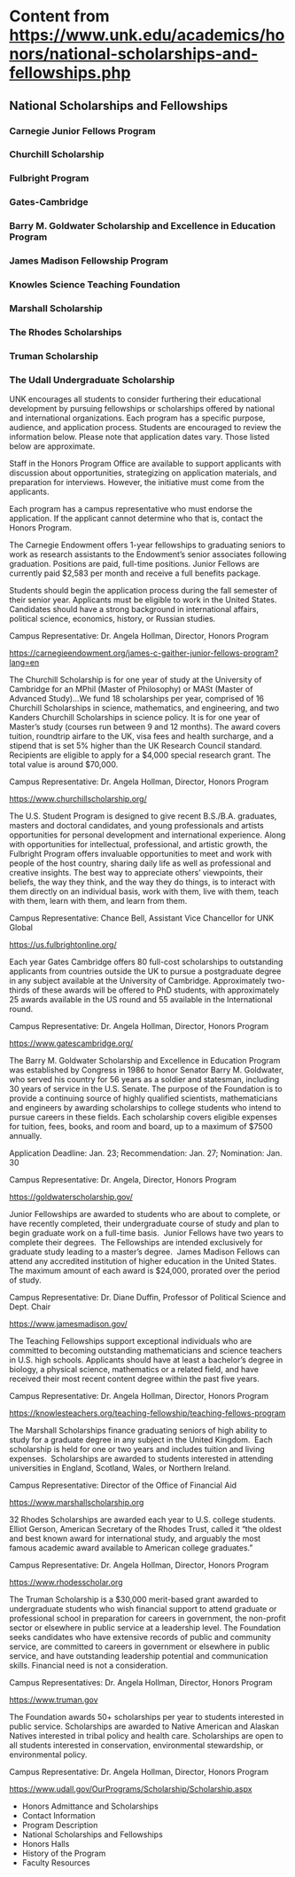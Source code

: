# Content from https://www.unk.edu/academics/honors/national-scholarships-and-fellowships.php

## National Scholarships and Fellowships

### Carnegie Junior Fellows Program

### Churchill Scholarship

### Fulbright Program

### Gates-Cambridge

### Barry M. Goldwater Scholarship and Excellence in Education Program

### James Madison Fellowship Program

### Knowles Science Teaching Foundation

### Marshall Scholarship

### The Rhodes Scholarships

### Truman Scholarship

### The Udall Undergraduate Scholarship

UNK encourages all students to consider furthering their educational development by pursuing fellowships or scholarships offered by national and international organizations. Each program has a specific purpose, audience, and application process. Students are encouraged to review the information below. Please note that application dates vary. Those listed below are approximate.

Staff in the Honors Program Office are available to support applicants with discussion about opportunities, strategizing on application materials, and preparation for interviews. However, the initiative must come from the applicants.

Each program has a campus representative who must endorse the application. If the applicant cannot determine who that is, contact the Honors Program.

The Carnegie Endowment offers 1-year fellowships to graduating seniors to work as research assistants to the Endowment’s senior associates following graduation. Positions are paid, full-time positions. Junior Fellows are currently paid $2,583 per month and receive a full benefits package.

Students should begin the application process during the fall semester of their senior year. Applicants must be eligible to work in the United States. Candidates should have a strong background in international affairs, political science, economics, history, or Russian studies.

Campus Representative: Dr. Angela Hollman, Director, Honors Program

https://carnegieendowment.org/james-c-gaither-junior-fellows-program?lang=en

The Churchill Scholarship is for one year of study at the University of Cambridge for an MPhil (Master of Philosophy) or MASt (Master of Advanced Study)…We fund 18 scholarships per year, comprised of 16 Churchill Scholarships in science, mathematics, and engineering, and two Kanders Churchill Scholarships in science policy. It is for one year of Master’s study (courses run between 9 and 12 months). The award covers tuition, roundtrip airfare to the UK, visa fees and health surcharge, and a stipend that is set 5% higher than the UK Research Council standard. Recipients are eligible to apply for a $4,000 special research grant. The total value is around $70,000.

Campus Representative: Dr. Angela Hollman, Director, Honors Program

https://www.churchillscholarship.org/

The U.S. Student Program is designed to give recent B.S./B.A. graduates, masters and doctoral candidates, and young professionals and artists opportunities for personal development and international experience. Along with opportunities for intellectual, professional, and artistic growth, the Fulbright Program offers invaluable opportunities to meet and work with people of the host country, sharing daily life as well as professional and creative insights. The best way to appreciate others’ viewpoints, their beliefs, the way they think, and the way they do things, is to interact with them directly on an individual basis, work with them, live with them, teach with them, learn with them, and learn from them.

Campus Representative: Chance Bell, Assistant Vice Chancellor for UNK Global

https://us.fulbrightonline.org/

Each year Gates Cambridge offers 80 full-cost scholarships to outstanding applicants from countries outside the UK to pursue a postgraduate degree in any subject available at the University of Cambridge. Approximately two-thirds of these awards will be offered to PhD students, with approximately 25 awards available in the US round and 55 available in the International round.

Campus Representative: Dr. Angela Hollman, Director, Honors Program

https://www.gatescambridge.org/

The Barry M. Goldwater Scholarship and Excellence in Education Program was established by Congress in 1986 to honor Senator Barry M. Goldwater, who served his country for 56 years as a soldier and statesman, including 30 years of service in the U.S. Senate. The purpose of the Foundation is to provide a continuing source of highly qualified scientists, mathematicians and engineers by awarding scholarships to college students who intend to pursue careers in these fields. Each scholarship covers eligible expenses for tuition, fees, books, and room and board, up to a maximum of $7500 annually.

Application Deadline: Jan. 23; Recommendation: Jan. 27; Nomination: Jan. 30

Campus Representative: Dr. Angela, Director, Honors Program

https://goldwaterscholarship.gov/

Junior Fellowships are awarded to students who are about to complete, or have recently completed, their undergraduate course of study and plan to begin graduate work on a full-time basis.  Junior Fellows have two years to complete their degrees.  The Fellowships are intended exclusively for graduate study leading to a master’s degree.  James Madison Fellows can attend any accredited institution of higher education in the United States.  The maximum amount of each award is $24,000, prorated over the period of study.

Campus Representative: Dr. Diane Duffin, Professor of Political Science and Dept. Chair

https://www.jamesmadison.gov/

The Teaching Fellowships support exceptional individuals who are committed to becoming outstanding mathematicians and science teachers in U.S. high schools. Applicants should have at least a bachelor’s degree in biology, a physical science, mathematics or a related field, and have received their most recent content degree within the past five years.

Campus Representative: Dr. Angela Hollman, Director, Honors Program

https://knowlesteachers.org/teaching-fellowship/teaching-fellows-program

The Marshall Scholarships finance graduating seniors of high ability to study for a graduate degree in any subject in the United Kingdom.  Each scholarship is held for one or two years and includes tuition and living expenses.  Scholarships are awarded to students interested in attending universities in England, Scotland, Wales, or Northern Ireland.

Campus Representative: Director of the Office of Financial Aid

https://www.marshallscholarship.org

32 Rhodes Scholarships are awarded each year to U.S. college students. Elliot Gerson, American Secretary of the Rhodes Trust, called it “the oldest and best known award for international study, and arguably the most famous academic award available to American college graduates.”

Campus Representative: Dr. Angela Hollman, Director, Honors Program

https://www.rhodesscholar.org

The Truman Scholarship is a $30,000 merit-based grant awarded to undergraduate students who wish financial support to attend graduate or professional school in preparation for careers in government, the non-profit sector or elsewhere in public service at a leadership level. The Foundation seeks candidates who have extensive records of public and community service, are committed to careers in government or elsewhere in public service, and have outstanding leadership potential and communication skills. Financial need is not a consideration.

Campus Representatives: Dr. Angela Hollman, Director, Honors Program

https://www.truman.gov

The Foundation awards 50+ scholarships per year to students interested in public service. Scholarships are awarded to Native American and Alaskan Natives interested in tribal policy and health care. Scholarships are open to all students interested in conservation, environmental stewardship, or environmental policy.

Campus Representative: Dr. Angela Hollman, Director, Honors Program

https://www.udall.gov/OurPrograms/Scholarship/Scholarship.aspx

- Honors Admittance and Scholarships
- Contact Information
- Program Description
- National Scholarships and Fellowships
- Honors Halls
- History of the Program
- Faculty Resources

